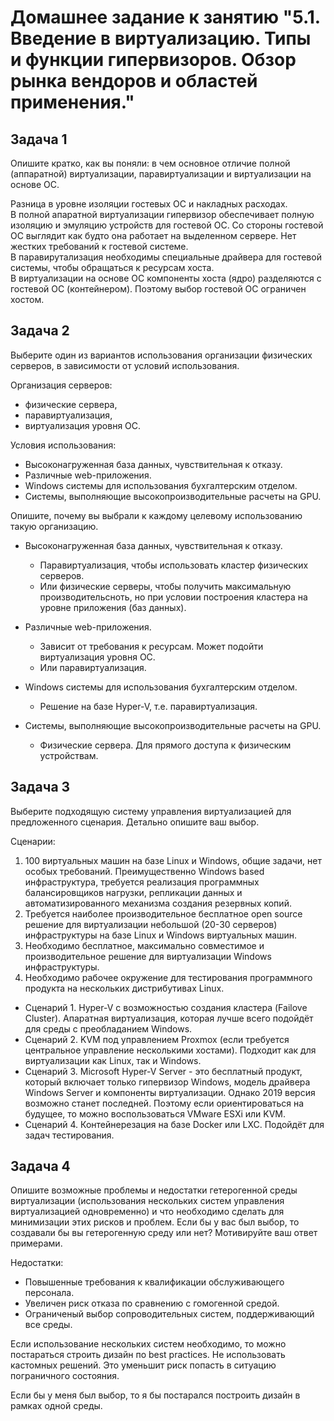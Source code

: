 # Домашнее задание к занятию "5.1. Введение в виртуализацию. Типы и функции гипервизоров. Обзор рынка вендоров и областей применения."

## Задача 1

Опишите кратко, как вы поняли: в чем основное отличие полной (аппаратной) виртуализации, паравиртуализации и виртуализации на основе ОС.

Разница в уровне изоляции гостевых ОС и накладных расходах.  
В полной апаратной виртуализации гипервизор обеспечивает полную изоляцию и эмуляцию устройств для гостевой ОС. Со стороны гостевой ОС выглядит как будто она работает на выделенном сервере. Нет жестких требований к гостевой системе.  
В паравирутализация необходимы специальные драйвера для гостевой системы, чтобы обращаться к ресурсам хоста.  
В виртуализации на основе ОС компоненты хоста (ядро) разделяются с гостевой ОС (контейнером). Поэтому выбор гостевой ОС ограничен хостом.  

## Задача 2

Выберите один из вариантов использования организации физических серверов, в зависимости от условий использования.

Организация серверов:
- физические сервера,
- паравиртуализация,
- виртуализация уровня ОС.

Условия использования:
- Высоконагруженная база данных, чувствительная к отказу.
- Различные web-приложения.
- Windows системы для использования бухгалтерским отделом.
- Системы, выполняющие высокопроизводительные расчеты на GPU.

Опишите, почему вы выбрали к каждому целевому использованию такую организацию.

- Высоконагруженная база данных, чувствительная к отказу.  
    - Паравиртуализация, чтобы использовать кластер физических серверов.  
    - Или физические серверы, чтобы получить максимальную производительсноть, но при условии построения кластера на уровне приложения (баз данных).  

- Различные web-приложения.  
    - Зависит от требования к ресурсам. Может подойти виртуализация уровня ОС.  
    - Или паравиртуализация.  

- Windows системы для использования бухгалтерским отделом.  
    - Решение на базе Hyper-V, т.е. паравиртуализация.  

- Системы, выполняющие высокопроизводительные расчеты на GPU.  
    - Физические сервера. Для прямого доступа к физическим устройствам.  



## Задача 3

Выберите подходящую систему управления виртуализацией для предложенного сценария. Детально опишите ваш выбор.

Сценарии:

1. 100 виртуальных машин на базе Linux и Windows, общие задачи, нет особых требований. Преимущественно Windows based инфраструктура, требуется реализация программных балансировщиков нагрузки, репликации данных и автоматизированного механизма создания резервных копий.
2. Требуется наиболее производительное бесплатное open source решение для виртуализации небольшой (20-30 серверов) инфраструктуры на базе Linux и Windows виртуальных машин.
3. Необходимо бесплатное, максимально совместимое и производительное решение для виртуализации Windows инфраструктуры.
4. Необходимо рабочее окружение для тестирования программного продукта на нескольких дистрибутивах Linux.

- Сценарий 1. Hyper-V с возможностью создания кластера (Failove Cluster). Апаратная виртуализация, которая лучше всего подойдёт для среды с преобладанием Windows.  
- Сценарий 2. KVM под управлением Proxmox (если требуется центральное управление несколькими хостами). Подходит как для виртуализации как Linux, так и Windows.  
- Сценарий 3. Microsoft Hyper-V Server - это бесплатный продукт, который включает только гипервизор Windows, модель драйвера Windows Server и компоненты виртуализации. Однако 2019 версия возможно станет последней. Поэтому если ориентироваться на будущее, то можно воспользоваться VMware ESXi или KVM.  
- Сценарий 4. Контейнерезация на базе Docker или LXC. Подойдёт для задач тестирования.  

## Задача 4

Опишите возможные проблемы и недостатки гетерогенной среды виртуализации (использования нескольких систем управления виртуализацией одновременно) и что необходимо сделать для минимизации этих рисков и проблем. Если бы у вас был выбор, то создавали бы вы гетерогенную среду или нет? Мотивируйте ваш ответ примерами.  

Недостатки:  
- Повышенные требования к квалификации обслуживающего персонала.  
- Увеличен риск отказа по сравнению с гомогенной средой.  
- Ограниченый выбор сопроводительных систем, поддерживающий все среды.  

Если использование нескольких систем необходимо, то можно постараться строить дизайн по best practices. Не использовать кастомных решений. Это уменьшит риск попасть в ситуацию пограничного состояния.  

Если бы у меня был выбор, то я бы постарался построить дизайн в рамках одной среды.  


